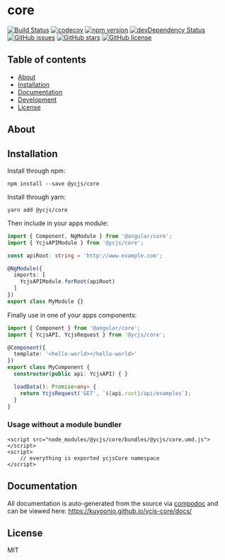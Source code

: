 # core
[![Build Status](https://travis-ci.org/kuyoonjo/ycjs-core.svg?branch=master)](https://travis-ci.org/kuyoonjo/ycjs-core)
[![codecov](https://codecov.io/gh/kuyoonjo/ycjs-core/branch/master/graph/badge.svg)](https://codecov.io/gh/kuyoonjo/ycjs-core)
[![npm version](https://badge.fury.io/js/@ycjs/core.svg)](https://badge.fury.io/js/%40ycjs%2Fcore.svg)
[![devDependency Status](https://david-dm.org/kuyoonjo/ycjs-core/dev-status.svg)](https://david-dm.org/kuyoonjo/ycjs-core?type=dev)
[![GitHub issues](https://img.shields.io/github/issues/kuyoonjo/ycjs-core.svg)](https://github.com/kuyoonjo/ycjs-core/issues)
[![GitHub stars](https://img.shields.io/github/stars/kuyoonjo/ycjs-core.svg)](https://github.com/kuyoonjo/ycjs-core/stargazers)
[![GitHub license](https://img.shields.io/badge/license-MIT-blue.svg)](https://raw.githubusercontent.com/kuyoonjo/ycjs-core/master/LICENSE)


## Table of contents

- [About](#about)
- [Installation](#installation)
- [Documentation](#documentation)
- [Development](#development)
- [License](#license)

## About



## Installation

Install through npm:
```
npm install --save @ycjs/core
```

Install through yarn:
```
yarn add @ycjs/core
```

Then include in your apps module:

```typescript
import { Component, NgModule } from '@angular/core';
import { YcjsAPIModule } from '@ycjs/core';

const apiRoot: string = 'http://www.example.com';

@NgModule({
  imports: [
    YcjsAPIModule.forRoot(apiRoot)
  ]
})
export class MyModule {}
```

Finally use in one of your apps components:
```typescript
import { Component } from '@angular/core';
import { YcjsAPI, YcjsRequest } from '@ycjs/core';

@Component({
  template: '<hello-world></hello-world>'
})
export class MyComponent {
  constructor(public api: YcjsAPI) { }

  loadData(): Promise<any> {
    return YcjsRequest('GET', `${api.root}/api/examples`);
  }
}
```

### Usage without a module bundler
```
<script src="node_modules/@ycjs/core/bundles/@ycjs/core.umd.js"></script>
<script>
    // everything is exported ycjsCore namespace
</script>
```

## Documentation
All documentation is auto-generated from the source via [compodoc](https://compodoc.github.io/compodoc/) and can be viewed here:
https://kuyoonjo.github.io/ycjs-core/docs/

## License

MIT
